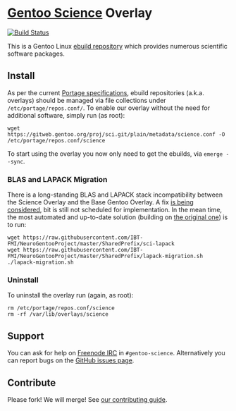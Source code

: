 # [Gentoo Science](https://wiki.gentoo.org/wiki/Project:Science/Overlay) Overlay
[![Build Status](https://travis-ci.org/gentoo/sci.svg?branch=master)](https://travis-ci.org/gentoo/sci)

This is a Gentoo Linux [ebuild repository](https://wiki.gentoo.org/wiki/Ebuild_repository) which provides numerous scientific software packages.

## Install

As per the current [Portage specifications](https://dev.gentoo.org/~zmedico/portage/doc/man/portage.5.html), ebuild repositories (a.k.a. overlays) should be managed via file collections under `/etc/portage/repos.conf/`.
To enable our overlay without the need for additional software, simply run (as root):

```
wget https://gitweb.gentoo.org/proj/sci.git/plain/metadata/science.conf -O /etc/portage/repos.conf/science
```

To start using the overlay you now only need to get the ebuilds, via `emerge --sync`.

### BLAS and LAPACK Migration

There is a long-standing BLAS and LAPACK stack incompatibility between the Science Overlay and the Base Gentoo Overlay.
A fix [is being considered](https://github.com/gentoo/sci/issues/805), bit is still not scheduled for implementation.
In the mean time, the most automated and up-to-date solution (building on [the original one](https://wiki.gentoo.org/wiki/User_talk:Houseofsuns)) is to run:

```
wget https://raw.githubusercontent.com/IBT-FMI/NeuroGentooProject/master/SharedPrefix/sci-lapack
wget https://raw.githubusercontent.com/IBT-FMI/NeuroGentooProject/master/SharedPrefix/lapack-migration.sh
./lapack-migration.sh
```

### Uninstall

To uninstall the overlay run (again, as root):

```
rm /etc/portage/repos.conf/science
rm -rf /var/lib/overlays/science
```

## Support

You can ask for help on [Freenode IRC](https://www.gentoo.org/get-involved/irc-channels/) in `#gentoo-science`.
Alternatively you can report bugs on the [GitHub issues page](https://github.com/gentoo/sci/issues).

## Contribute

Please fork! We will merge! See [our contributing guide](https://github.com/gentoo/sci/blob/master/CONTRIBUTING.md).
